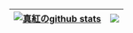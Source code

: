 | <a href="https://kouen.live"><img align="center" src="https://github-readme-stats.vercel.app/api?username=Shizuku-in&show_icons=true&include_all_commits=true&theme=graywhite&hide_border=true" alt="真紅のgithub stats" /></a> | <a href="https://kouen.live"><img align="center" src="https://github-readme-stats.vercel.app/api/top-langs/?username=Shizuku-in&layout=compact&theme=graywhite&hide_border=true" /></a> |
| ------------- | ------------- |
